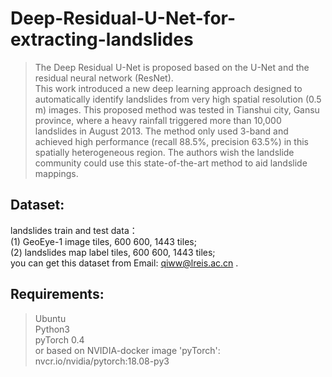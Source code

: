 # Deep-Residual-U-Net-for-extracting-landslides
> The Deep Residual U-Net is proposed based on the U-Net and the residual neural network (ResNet).<br>
> This work introduced a new deep learning approach designed to automatically identify landslides from very high spatial resolution (0.5 m) images. This proposed method was tested in Tianshui city, Gansu province, where a heavy rainfall triggered more than 10,000 landslides in August 2013. The method only used 3-band and achieved high performance (recall 88.5%, precision 63.5%) in this spatially heterogeneous region. The authors wish the landslide community could use this state-of-the-art method to aid landslide mappings. <br>
## Dataset:
landslides train and test data：<br>
(1) GeoEye-1 image tiles, 600 600,  1443 tiles;<br>
(2) landslides map label tiles, 600 600, 1443 tiles;<br>
you can get this dataset  from Email: qiww@lreis.ac.cn .<br>

## Requirements:
> Ubuntu<br>
> Python3<br>
> pyTorch 0.4<br>
> or based on NVIDIA-docker image 'pyTorch': nvcr.io/nvidia/pytorch:18.08-py3<br>

